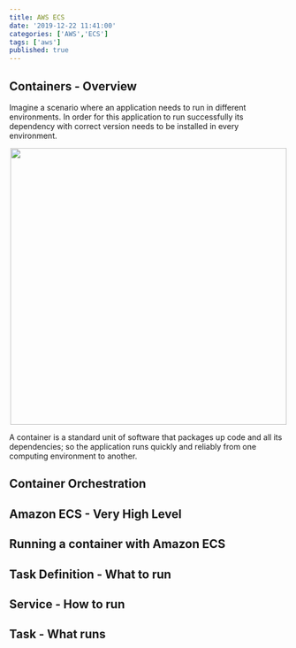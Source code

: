 ```yaml
---
title: AWS ECS
date: '2019-12-22 11:41:00'
categories: ['AWS','ECS']
tags: ['aws']
published: true
---
```


## Containers - Overview

Imagine a scenario where an application needs to run in different environments. In order for this application to run successfully its dependency with correct version needs to be installed in every environment.

<img src="{{ site.baseurl }}/assets/img/Container-Overview-1.png"
     style=" float: center;
    width: 500px;
    height: 500px;
    display: block;
    margin-left: auto;
    margin-right: auto;" />

A container is a standard unit of software that packages up code and all its dependencies; so the application runs quickly and reliably from one computing environment to another.

## Container Orchestration
## Amazon ECS - Very High Level
## Running a container with Amazon ECS
## Task Definition - What to run
## Service - How to run
## Task - What runs